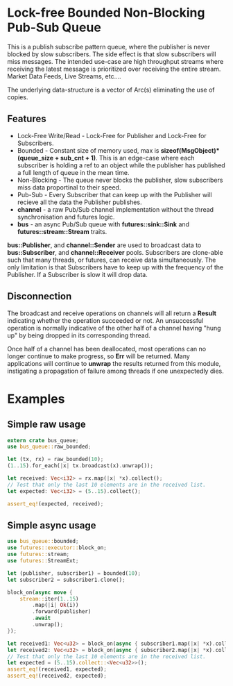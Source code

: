  # Lock-free Bounded Non-Blocking Pub-Sub Queue

 This is a publish subscribe pattern queue, where the publisher is never blocked by
 slow subscribers. The side effect is that slow subscribers will miss messages. The intended
 use-case are high throughput streams where receiving the latest message is prioritized over
 receiving the entire stream. Market Data Feeds, Live Streams, etc....

 The underlying data-structure is a vector of Arc(s) eliminating the use of copies.

## Features
 * Lock-Free Write/Read - Lock-Free for Publisher and Lock-Free for Subscribers.
 * Bounded - Constant size of memory used, max is **sizeof(MsgObject)*(queue_size + sub_cnt + 1)**.
   This is an edge-case where each subscriber is holding a ref to an object while the publisher
   has published a full length of queue in the mean time.
 * Non-Blocking - The queue never blocks the publisher, slow subscribers miss data proportinal to
   their speed.
 * Pub-Sub - Every Subscriber that can keep up with the Publisher will recieve all the data the
   Publisher publishes.
 * **channel** - a raw Pub/Sub channel implementation without the thread synchronisation and futures logic.
 * **bus** - an async Pub/Sub queue with **futures::sink::Sink** and **futures::stream::Stream** traits.

**bus::Publisher**, and **channel::Sender** are used to broadcast data to **bus::Subscriber**, and
**channel::Receiver** pools. Subscribers are clone-able such that many threads, or futures, can receive
data simultaneously. The only limitation is that Subscribers have to keep up with the frequency of the
Publisher. If a Subscriber is slow it will drop data.

## Disconnection

The broadcast and receive operations on channels will all return a **Result**
indicating whether the operation succeeded or not. An unsuccessful operation
is normally indicative of the other half of a channel having "hung up" by
being dropped in its corresponding thread.

Once half of a channel has been deallocated, most operations can no longer
continue to make progress, so **Err** will be returned. Many applications
will continue to **unwrap** the results returned from this module,
instigating a propagation of failure among threads if one unexpectedly dies.


# Examples

## Simple raw usage

```rust
extern crate bus_queue;
use bus_queue::raw_bounded;

let (tx, rx) = raw_bounded(10);
(1..15).for_each(|x| tx.broadcast(x).unwrap());

let received: Vec<i32> = rx.map(|x| *x).collect();
// Test that only the last 10 elements are in the received list.
let expected: Vec<i32> = (5..15).collect();

assert_eq!(expected, received);
```

## Simple async usage

```rust
use bus_queue::bounded;
use futures::executor::block_on;
use futures::stream;
use futures::StreamExt;

let (publisher, subscriber1) = bounded(10);
let subscriber2 = subscriber1.clone();

block_on(async move {
    stream::iter(1..15)
        .map(|i| Ok(i))
        .forward(publisher)
        .await
        .unwrap();
});

let received1: Vec<u32> = block_on(async { subscriber1.map(|x| *x).collect().await });
let received2: Vec<u32> = block_on(async { subscriber2.map(|x| *x).collect().await });
// Test that only the last 10 elements are in the received list.
let expected = (5..15).collect::<Vec<u32>>();
assert_eq!(received1, expected);
assert_eq!(received2, expected);
```
